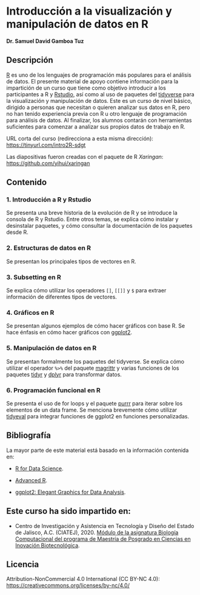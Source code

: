 
# Introducción a la visualización y manipulación de datos en R
**Dr. Samuel David Gamboa Tuz**

## Descripción

[R](https://www.r-project.org/) es uno de los lenguajes de programación más populares para el análisis de datos.
El presente material de apoyo contiene información para la impartición de un curso
que tiene como objetivo introducir a los participantes a R y [Rstudio](https://rstudio.com/), así como al
uso de paquetes del [tidyverse](https://www.tidyverse.org/) para la visualización y manipulación de datos. Este
es un curso de nivel básico, dirigido a personas que necesitan o quieren analizar
sus datos en R, pero no han tenido experiencia previa con R u otro lenguaje
de programación para análisis de datos. Al finalizar, los alumnos contarán con
herramientas suficientes para comenzar a analizar sus propios datos de trabajo
en R.

URL corta del curso (redirecciona a esta misma dirección): https://tinyurl.com/intro2R-sdgt

Las diapositivas fueron creadas con el paquete de R *Xaringan*: https://github.com/yihui/xaringan


## Contenido

### 1. Introducción a R y Rstudio
Se presenta una breve historia de la evolución de R y se introduce la consola
de R y Rstudio. Entre otros temas, se explica cómo instalar y desinstalar paquetes,
y cómo consultar la documentación de los paquetes desde R.

### 2. Estructuras de datos en R
Se presentan los principales tipos de vectores en R.

### 3. Subsetting en R
Se explica cómo utilizar los operadores `[]`, `[[]]` y `$` para extraer información
de diferentes tipos de vectores.

### 4. Gráficos en R
Se presentan algunos ejemplos de cómo hacer gráficos con base R. Se hace énfasis
en cómo hacer gráficos con [ggplot2](https://ggplot2.tidyverse.org/).

### 5. Manipulación de datos en R
Se presentan formalmente los paquetes del tidyverse. Se explica cómo utilizar
el operador `%>%` del paquete [magrittr](https://magrittr.tidyverse.org/) y varias funciones de los paquetes
[tidyr](https://tidyr.tidyverse.org/) y [dplyr](https://dplyr.tidyverse.org/) para transformar datos.

### 6. Programación funcional en R
Se presenta el uso de for loops y el paquete [purrr](https://purrr.tidyverse.org/) para iterar sobre los
elementos de un data frame. Se menciona brevemente cómo utilizar [tidyeval](https://tidyeval.tidyverse.org/) para integrar funciones de ggplot2 en funciones personalizadas.

## Bibliografía

La mayor parte de este material está basado en la información contenida en:

+ [R for Data Science](https://r4ds.had.co.nz/).

+ [Advanced R](https://adv-r.hadley.nz/).

+ [ggplot2: Elegant Graphics for Data Analysis](https://ggplot2-book.org/).

## Este curso ha sido impartido en:

+ Centro de Investigación y Asistencia en Tecnología y Diseño del Estado de Jalisco, A.C. (CIATEJ), 2020. [Módulo de la asignatura Biología Computacional del programa de Maestría de Posgrado en Ciencias en Inovación Biotecnológica](https://github.com/sdgamboa/certificates/blob/master/CONSTANCIA_CIATEJ_2020_CURSO_R.pdf).

## Licencia

Attribution-NonCommercial 4.0 International (CC BY-NC 4.0): https://creativecommons.org/licenses/by-nc/4.0/



